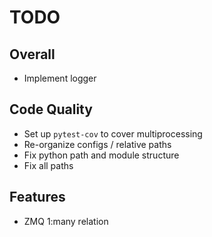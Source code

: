 # TODO

## Overall
* Implement logger

## Code Quality
* Set up `pytest-cov` to cover multiprocessing
* Re-organize configs / relative paths
* Fix python path and module structure
* Fix all paths

## Features
* ZMQ 1:many relation